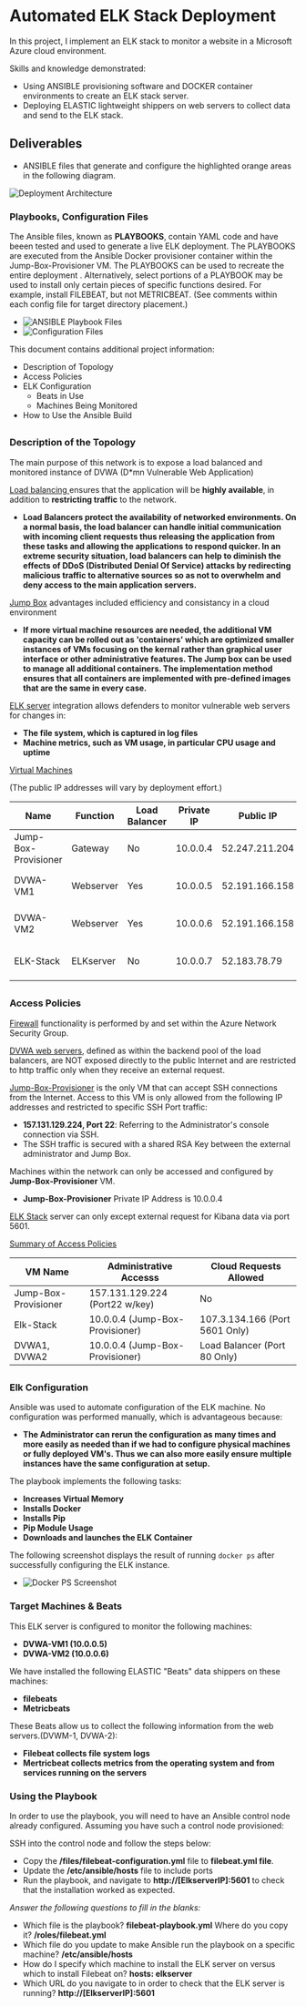 # Automated ELK Stack Deployment
In this project, I implement an ELK stack to monitor a website in a Microsoft Azure cloud environment. 

Skills and knowledge demonstrated:
- Using ANSIBLE provisioning software and DOCKER container environments to create an ELK stack server.
- Deploying ELASTIC lightweight shippers on web servers to collect data and send to the ELK stack.
##
## Deliverables
- ANSIBLE files that generate and configure the highlighted orange areas in the following diagram.

![ Deployment Architecture](./diagrams/NetworkDiagram-ELK.jpg)

### Playbooks, Configuration Files
The Ansible files, known as **PLAYBOOKS**, contain YAML code and have beeen tested and used to generate a live ELK deployment.  The PLAYBOOKS are executed from the Ansible Docker provisioner container within the Jump-Box-Provisioner VM.  The PLAYBOOKS can be used to recreate the entire deployment . Alternatively, select portions of a PLAYBOOK may be used to install only certain pieces of specific functions desired.  For example, install FILEBEAT, but not METRICBEAT.  (See comments within each config file for target directory placement.)

- ![ANSIBLE Playbook Files](./ansible/filebeat-playbook.yml)
- ![Configuration Files](./ansible/filebeat-playbook.yml)

This document contains additional project information:
- Description of Topology
- Access Policies
- ELK Configuration
  - Beats in Use
  - Machines Being Monitored
- How to Use the Ansible Build
##
### Description of the Topology

The main purpose of this network is to expose a load balanced and monitored instance of DVWA (D*mn Vulnerable Web Application)

<ins>Load balancing </ins>  ensures that the application will be **highly available**, in addition to **restricting traffic** to the network.

- **Load Balancers protect the availability of networked environments. On a normal basis, the load balancer can handle initial communication with incoming client requests thus releasing the application from these tasks and allowing the applications to respond quicker.  In an extreme security situation, load balancers can help to diminish the effects of DDoS (Distributed Denial Of Service) attacks by redirecting malicious traffic to alternative sources so as not to overwhelm and deny access to the main application servers.** 

<ins>Jump Box</ins> advantages included efficiency and consistancy in a cloud environment

- **If more virtual machine resources are needed, the additional VM capacity can be rolled out as 'containers' which are optimized smaller instances of VMs focusing on the kernal rather than graphical user interface or other administrative features.  The Jump box can be used to manage all additional containers.  The implementation method ensures that all containers are implemented with pre-defined images that are the same in every case.**

<ins>ELK server</ins> integration allows defenders to monitor vulnerable web servers for changes in:
- **The file system, which is captured in log files**
- **Machine metrics, such as VM usage, in particular CPU usage and uptime**

<ins>Virtual Machines</ins>

(The public IP addresses will vary by deployment effort.)

|         Name         | Function  | Load Balancer | Private IP |    Public IP   |  Operating System  |
|----------------------|-----------|---------------|------------|----------------|--------------------|
| Jump-Box-Provisioner | Gateway   |      No       |  10.0.0.4  | 52.247.211.204 | Linux-Ubuntu 18.04 |
| DVWA-VM1             | Webserver |      Yes      |  10.0.0.5  | 52.191.166.158 | Linux-Ubuntu 18.04 |
| DVWA-VM2             | Webserver |      Yes      |  10.0.0.6  | 52.191.166.158 | Linux-Ubuntu 18.04 |
| ELK-Stack            | ELKserver |      No       |  10.0.0.7  | 52.183.78.79   | Linux-Ubuntu 18.04 |
##
### Access Policies

<ins>Firewall</ins> functionality is performed by and set within the Azure Network Security Group.

<ins>DVWA web servers</ins>, defined as within the backend pool of the load balancers, are NOT exposed directly to the public Internet and are restricted to http traffic only when they receive an external request. 

<ins>Jump-Box-Provisioner</ins> is the only VM that can accept SSH connections from the Internet. Access to this VM is only allowed from the following IP addresses and restricted to specific SSH Port traffic:
- **157.131.129.224, Port 22**: Referring to the Administrator's console connection via SSH.  
- The SSH traffic is secured with a shared RSA Key between the external administrator and Jump Box.

Machines within the network can only be accessed and configured by **Jump-Box-Provisioner** VM.
- **Jump-Box-Provisioner** Private IP Address is 10.0.0.4

<ins>ELK Stack</ins> server can only except external request for Kibana data via port 5601.

<ins>Summary of Access Policies</ins>

| VM Name              |     Administrative Accesss      |   Cloud Requests Allowed       |
|----------------------|---------------------------------|--------------------------------|
| Jump-Box-Provisioner | 157.131.129.224 (Port22 w/key)  |             No                 |
| Elk-Stack            | 10.0.0.4 (Jump-Box-Provisioner) | 107.3.134.166 (Port 5601 Only) |
| DVWA1, DVWA2         | 10.0.0.4 (Jump-Box-Provisioner) | Load Balancer (Port 80 Only)   |
##
### Elk Configuration

Ansible was used to automate configuration of the ELK machine. No configuration was performed manually, which is advantageous because:
- **The Administrator can rerun the configuration as many times and more easily as needed than if we had to configure physical machines or fully deployed VM's.  Thus we can also more easily ensure multiple instances have the same configuration at setup.**

The playbook implements the following tasks:
- **Increases Virtual Memory**
- **Installs Docker**
- **Installs Pip**
- **Pip Module Usage**
- **Downloads and launches the ELK Container**

The following screenshot displays the result of running `docker ps` after successfully configuring the ELK instance.

- ![Docker PS Screenshot](./diagrams/docker_ps_output.png)

### Target Machines & Beats
This ELK server is configured to monitor the following machines:
- **DVWA-VM1 (10.0.0.5)**
- **DVWA-VM2 (10.0.0.6)**

We have installed the following ELASTIC "Beats" data shippers on these machines:
- **filebeats**
- **Metricbeats**

These Beats allow us to collect the following information from the web servers.(DVWM-1, DVWA-2):
- **Filebeat collects file system logs**
- **Mertricbeat collects metrics from the operating system and from services running on the servers** 

### Using the Playbook
In order to use the playbook, you will need to have an Ansible control node already configured. Assuming you have such a control node provisioned: 

SSH into the control node and follow the steps below:
- Copy the **/files/filebeat-configuration.yml** file to **filebeat.yml file**.
- Update the **/etc/ansible/hosts** file to include ports
- Run the playbook, and navigate to **http://[ElkserverIP]:5601** to check that the installation worked as expected.

_Answer the following questions to fill in the blanks:_
- Which file is the playbook? **filebeat-playbook.yml** Where do you copy it? **/roles/filebeat.yml**
- Which file do you update to make Ansible run the playbook on a specific machine? **/etc/ansible/hosts**
- How do I specify which machine to install the ELK server on versus which to install Filebeat on? **hosts: elkserver**
- Which URL do you navigate to in order to check that the ELK server is running? **http://[ElkserverIP]:5601**
